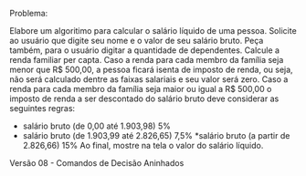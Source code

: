 Problema:

Elabore um algoritimo para calcular o salário líquido de uma pessoa.
Solicite ao usuário que digite seu nome e o valor de seu salário bruto.
Peça também, para o usuário digitar a quantidade de dependentes.
Calcule a renda familiar per capta.
Caso a renda para cada membro da família seja menor que R$ 500,00, a pessoa ficará isenta de imposto de renda, ou seja, não será calculado dentre as faixas salariais e seu valor será zero.
Caso a renda para cada membro da família seja maior ou igual a R$ 500,00 o imposto de renda a ser descontado do salário bruto deve considerar as seguintes regras:
* salário bruto (de 0,00 até 1.903,98) 5%
* salário bruto (de 1.903,99 até 2.826,65) 7,5%
*salário bruto (a partir de 2.826,66) 15%
Ao final, mostre na tela o valor do salário líquido.

Versão 08 - Comandos de Decisão Aninhados